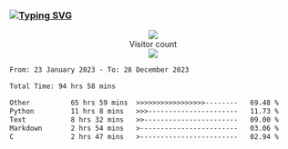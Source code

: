 ### <a href="https://git.io/typing-svg"><img src="https://readme-typing-svg.herokuapp.com?font=Fira+Code&pause=1000&width=435&lines=+Hi+%F0%9F%91%8B+There+is+Chenghow" alt="Typing SVG" /></a>
<p align="center"> 
  <img src="https://github-readme-stats.vercel.app/api?username=chenghow&show_icons=true"><br>
  Visitor count<br>
  <img src="https://profile-counter.glitch.me/chenghow/count.svg">
</p>

<!--START_SECTION:waka-->

```txt
From: 23 January 2023 - To: 28 December 2023

Total Time: 94 hrs 58 mins

Other          65 hrs 59 mins  >>>>>>>>>>>>>>>>>--------   69.48 %
Python         11 hrs 8 mins   >>>----------------------   11.73 %
Text           8 hrs 32 mins   >>-----------------------   09.00 %
Markdown       2 hrs 54 mins   >------------------------   03.06 %
C              2 hrs 47 mins   >------------------------   02.94 %
```

<!--END_SECTION:waka-->
